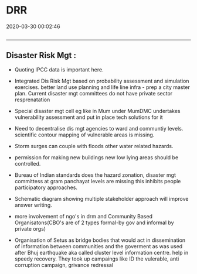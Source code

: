 # DRR
2020-03-30 00:02:46
```toc
```
---


## Disaster Risk Mgt :

- Quoting IPCC data is important here.
- Integrated Dis Risk Mgt based on probability assessment and simulation exercises. better land use planning and life line infra - prep a city master plan. Current disaster mgt committees do not have private sector resprenatation
- Special disaster mgt cell eg like in Mum under MumDMC undertakes vulnerability assessment and put in place tech solutions for it

- Need to decentralise dis mgt agencies to ward and communtiy levels. scientific contour mapping of vulnerable areas is missing.
- Storm surges can couple with floods other water related hazards.
- permission for making new buildings new low lying areas should be controlled.
- Bureau of Indian standards does the hazard zonation, disaster mgt committess at gram panchayat levels are missing this inhibits people participatory approaches.

- Schematic diagram showing multiple stakeholder approach will improve answer writing.
- more involvement of ngo's in drm and Community Based Organisatons(CBO's are of 2 types formal-by gov and informal by private orgs)
- Organisation of Setus as bridge bodies that would act in dissemination of information between communities and the goverment as was used after Bhuj earthquake aka called cluster level information centre. help in speedy recovery. They took up campaings like ID the vulerable, anti corruption campaign, grivance redressal




